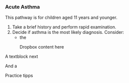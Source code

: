 <data>
  <h3>Acute Asthma</h3>
  <p>This pathway is for children aged 11 years and younger.</p>
  <ol>
    <li>
      <lic>Take a <bold>brief history</bold> and <italic>perform</italic> rapid examination.</lic>
    </li>
    <li>
      <lic>Decide if asthma is the most likely diagnosis. Consider:</lic>
      <ul>
        <li>
          <lic>the <dropBox type="mdxJsxTextElement" title="likelihood of acute asthma">
            <p>Dropbox content here</p>
          </dropBox>
        </lic>
      </li>
    </ul>
  </li>
</ol>
<p>A textblock next</p>
<p>
  <textBlock type="mdxJsxTextElement" block="content/text-blocks/Spacer.json" />
</p>
<p>And a </p>
<practicePoint type="mdxJsxFlowElement">
  <p>Practice tipps</p>
</practicePoint>
<p>
</p>
</data>

